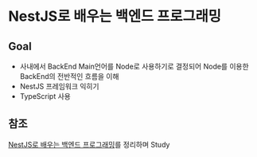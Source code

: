 NestJS로 배우는 백엔드 프로그래밍
===

## Goal

- 사내에서 BackEnd Main언어를 Node로 사용하기로 결정되어 Node를 이용한 BackEnd의 전반적인 흐름을 이해
- NestJS 프레임워크 익히기
- TypeScript 사용

## 참조

[NestJS로 배우는 백엔드 프로그래밍](https://wikidocs.net/book/7059)를 정리하며 Study